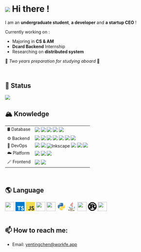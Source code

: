 # <img src="https://media.giphy.com/media/hvRJCLFzcasrR4ia7z/giphy.gif" width="35"> Hi there !


<div>
  <p>
    I am an 
    <strong>undergraduate student</strong>, 
    <strong>a developer</strong> and 
    <strong>a startup CEO</strong> !
  </p>
  Currently working on :
  <ul>
    <li>Majoring in <strong>CS & AM</strong></li>
    <li><strong>Dcard Backend</strong> Internship</li>
    <li>Researching on <strong>distributed system</strong></li>
  </ul>
  <p>
    🛫 <em>Two years preparation for studying aboard</em> 🛫
  </p>
</div>
<br>

## 📜 Status
<p>
  <img src="https://github-readme-stats.vercel.app/api?username=DenChenn&show_icons=true&count_private=true&include_all_commits=true&theme=highcontrast" />
</p>


## 🏔 Knowledge
<table>
  <tr>
    <td>🛢 Database</td>
    <td>
      <img src="https://img.shields.io/badge/MongoDB-47A248?logo=MongoDB&logoColor=white"/>
      <img src="https://img.shields.io/badge/PostgreSQL-4169E1?logo=PostgreSQL&logoColor=white"/>
      <img src="https://img.shields.io/badge/Redis-DC382D?logo=Redis&logoColor=white"/>
      <img src="https://img.shields.io/badge/MySQL-4479A1?logo=MySQL&logoColor=white"/>
      <img src="https://img.shields.io/badge/Prometheus-E6522C?logo=Prometheus&logoColor=white"/>
    </td>
  </tr>
  <tr>
    <td>⚙️ Backend</td>
    <td>
      <img src="https://custom-icon-badges.herokuapp.com/badge/-Gin-00ADD8?logo=gin&logoColor=white"/> 
      <img src="https://img.shields.io/badge/GraphQL-E10098?logo=GraphQL&logoColor=white"/>
      <img src="https://img.shields.io/badge/Apache Maven-C71A36?logo=Apache Maven&logoColor=white"/>
      <img src="https://img.shields.io/badge/Django-092E20?logo=Django&logoColor=white"/>
      <img src="https://img.shields.io/badge/RabbitMQ-FF6600?logo=RabbitMQ&logoColor=white"/>
      <img src="https://img.shields.io/badge/Kafka-231F20?logo=Apache Kafka&logoColor=white"/>
      <img src="https://img.shields.io/badge/Pulsar-188FFF?logo=Apache Pulsar&logoColor=white"/>
    </td>
  </tr>
  <tr>
    <td>🚀 DevOps</td>
    <td>
      <img src="https://img.shields.io/badge/Kubernetes-326CE5?logo=Kubernetes&logoColor=white"/>
      <img src="https://img.shields.io/badge/Docker-2496ED?logo=docker&logoColor=white"/>
      <img src="https://img.shields.io/badge/GitHub Actions-2088FF?logo=GitHub Actions&logoColor=white" alt="Inkscape"/>
      <img src="https://img.shields.io/badge/CircleCI-343434?logo=CircleCI&logoColor=white"/>
      <img src="https://img.shields.io/badge/semantic release-494949?logo=semantic-release&logoColor=white"/>
      <img src="https://img.shields.io/badge/Pulumi-8A3391?logo=Pulumi&logoColor=white"/>
    </td>
  </tr>
  <tr>
    <td>☁️ Platform</td>
    <td>
      <img src="https://img.shields.io/badge/Google Cloud-4285F4?logo=Google Cloud&logoColor=white"/>
      <img src="https://img.shields.io/badge/Azure Cloud-0078D7?logo=Azure DevOps&logoColor=white"/>
      <img src="https://img.shields.io/badge/PlanetScale-000000?logo=PlanetScale&logoColor=white"/>
    </td>
  </tr>
  <tr>
    <td>🪄️ Frontend</td>
    <td>
      <img src="https://img.shields.io/badge/React-61DAFB?logo=React&logoColor=white"/>
      <img src="https://img.shields.io/badge/CSS3-1572B6?logo=CSS3&logoColor=white"/>
    </td>
  </tr>
</table>
<br>

## 🌎 Language
<div>
  <code><img height="30" width="30" src="https://blog.golang.org/go-brand/Go-Logo/SVG/Go-Logo_Blue.svg"></code>
  <code><img height="30" width="30" src="https://raw.githubusercontent.com/github/explore/80688e429a7d4ef2fca1e82350fe8e3517d3494d/topics/typescript/typescript.png"></code>
  <code><img height="30" width="30" src="https://raw.githubusercontent.com/github/explore/80688e429a7d4ef2fca1e82350fe8e3517d3494d/topics/javascript/javascript.png"></code>
  <code><img height="30" width="30" src="https://raw.githubusercontent.com/isocpp/logos/master/cpp_logo.svg"></code>
  <code><img height="30" width="30" src="https://upload.wikimedia.org/wikipedia/commons/archive/3/35/20190417225046%21The_C_Programming_Language_logo.svg"></code>
  <code><img height="30" width="30" src="https://raw.githubusercontent.com/devicons/devicon/master/icons/python/python-original.svg"></code>
  <code><img height="30" width="30" src="https://raw.githubusercontent.com/viruzvz/logos-svg/master/java.svg"></code>
  <code><img height="30" width="30" src="https://cdn.iconscout.com/icon/free/png-256/css-131-722685.png"></code>
  <code><img height="30" width="30" src="https://raw.githubusercontent.com/rust-lang/rust-artwork/master/logo/rust-logo-blk.svg"></code>
  <code><img height="30" width="30" src="https://profilinator.rishav.dev/skills-assets/gnu_bash-icon.svg"></code>
</div>
<br>

## 📫 How to reach me:
* Email: yentingchen@workfe.app 

